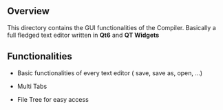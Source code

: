 ## Overview

This directory contains the GUI functionalities of the Compiler. Basically a full fledged text editor written in **Qt6** and **QT Widgets**

## Functionalities

- Basic functionalities of every text editor ( save, save as, open, ...)

- Multi Tabs

- File Tree for easy access